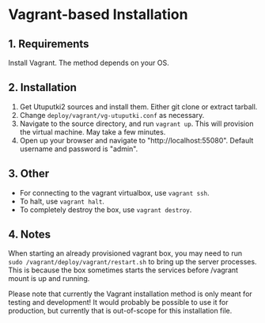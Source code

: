 # Vagrant-based Installation

## 1. Requirements

Install Vagrant. The method depends on your OS.

## 2. Installation

1. Get Utuputki2 sources and install them. Either git clone or extract tarball.
2. Change `deploy/vagrant/vg-utuputki.conf` as necessary.
3. Navigate to the source directory, and run `vagrant up`. This will provision the virtual machine. May take a few
   minutes.
4. Open up your browser and navigate to "http://localhost:55080". Default username and password is "admin".

## 3. Other

* For connecting to the vagrant virtualbox, use `vagrant ssh`.
* To halt, use `vagrant halt`.
* To completely destroy the box, use `vagrant destroy`.

## 4. Notes

When starting an already provisioned vagrant box, you may need to run `sudo /vagrant/deploy/vagrant/restart.sh` to bring up the server processes. This is because the box sometimes starts the services before /vagrant mount is up and running.

Please note that currently the Vagrant installation method is only meant for testing and development! It would probably
be possible to use it for production, but currently that is out-of-scope for this installation file.
